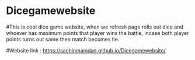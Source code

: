 # Dicegamewebsite

#This is cool dice game website, when we refresh page rolls out dice and whoever has maximum points that player wins the battle, incase both player points turns out same then match becomes tie.

#Website link : https://sachinmaindan.github.io/Dicegamewebsite/
